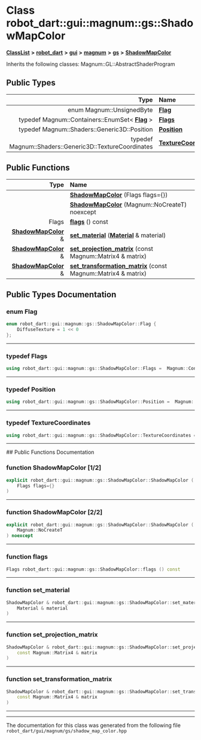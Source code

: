 

# Class robot\_dart::gui::magnum::gs::ShadowMapColor



[**ClassList**](annotated.md) **>** [**robot\_dart**](namespacerobot__dart.md) **>** [**gui**](namespacerobot__dart_1_1gui.md) **>** [**magnum**](namespacerobot__dart_1_1gui_1_1magnum.md) **>** [**gs**](namespacerobot__dart_1_1gui_1_1magnum_1_1gs.md) **>** [**ShadowMapColor**](classrobot__dart_1_1gui_1_1magnum_1_1gs_1_1ShadowMapColor.md)








Inherits the following classes: Magnum::GL::AbstractShaderProgram














## Public Types

| Type | Name |
| ---: | :--- |
| enum Magnum::UnsignedByte | [**Flag**](#enum-flag)  <br> |
| typedef Magnum::Containers::EnumSet&lt; [**Flag**](classrobot__dart_1_1gui_1_1magnum_1_1gs_1_1ShadowMapColor.md#enum-flag) &gt; | [**Flags**](#typedef-flags)  <br> |
| typedef Magnum::Shaders::Generic3D::Position | [**Position**](#typedef-position)  <br> |
| typedef Magnum::Shaders::Generic3D::TextureCoordinates | [**TextureCoordinates**](#typedef-texturecoordinates)  <br> |




















## Public Functions

| Type | Name |
| ---: | :--- |
|   | [**ShadowMapColor**](#function-shadowmapcolor-12) (Flags flags={}) <br> |
|   | [**ShadowMapColor**](#function-shadowmapcolor-22) (Magnum::NoCreateT) noexcept<br> |
|  Flags | [**flags**](#function-flags) () const<br> |
|  [**ShadowMapColor**](classrobot__dart_1_1gui_1_1magnum_1_1gs_1_1ShadowMapColor.md) & | [**set\_material**](#function-set_material) ([**Material**](classrobot__dart_1_1gui_1_1magnum_1_1gs_1_1Material.md) & material) <br> |
|  [**ShadowMapColor**](classrobot__dart_1_1gui_1_1magnum_1_1gs_1_1ShadowMapColor.md) & | [**set\_projection\_matrix**](#function-set_projection_matrix) (const Magnum::Matrix4 & matrix) <br> |
|  [**ShadowMapColor**](classrobot__dart_1_1gui_1_1magnum_1_1gs_1_1ShadowMapColor.md) & | [**set\_transformation\_matrix**](#function-set_transformation_matrix) (const Magnum::Matrix4 & matrix) <br> |




























## Public Types Documentation




### enum Flag 

```C++
enum robot_dart::gui::magnum::gs::ShadowMapColor::Flag {
    DiffuseTexture = 1 << 0
};
```




<hr>



### typedef Flags 

```C++
using robot_dart::gui::magnum::gs::ShadowMapColor::Flags =  Magnum::Containers::EnumSet<Flag>;
```




<hr>



### typedef Position 

```C++
using robot_dart::gui::magnum::gs::ShadowMapColor::Position =  Magnum::Shaders::Generic3D::Position;
```




<hr>



### typedef TextureCoordinates 

```C++
using robot_dart::gui::magnum::gs::ShadowMapColor::TextureCoordinates =  Magnum::Shaders::Generic3D::TextureCoordinates;
```




<hr>
## Public Functions Documentation




### function ShadowMapColor [1/2]

```C++
explicit robot_dart::gui::magnum::gs::ShadowMapColor::ShadowMapColor (
    Flags flags={}
) 
```




<hr>



### function ShadowMapColor [2/2]

```C++
explicit robot_dart::gui::magnum::gs::ShadowMapColor::ShadowMapColor (
    Magnum::NoCreateT
) noexcept
```




<hr>



### function flags 

```C++
Flags robot_dart::gui::magnum::gs::ShadowMapColor::flags () const
```




<hr>



### function set\_material 

```C++
ShadowMapColor & robot_dart::gui::magnum::gs::ShadowMapColor::set_material (
    Material & material
) 
```




<hr>



### function set\_projection\_matrix 

```C++
ShadowMapColor & robot_dart::gui::magnum::gs::ShadowMapColor::set_projection_matrix (
    const Magnum::Matrix4 & matrix
) 
```




<hr>



### function set\_transformation\_matrix 

```C++
ShadowMapColor & robot_dart::gui::magnum::gs::ShadowMapColor::set_transformation_matrix (
    const Magnum::Matrix4 & matrix
) 
```




<hr>

------------------------------
The documentation for this class was generated from the following file `robot_dart/gui/magnum/gs/shadow_map_color.hpp`

